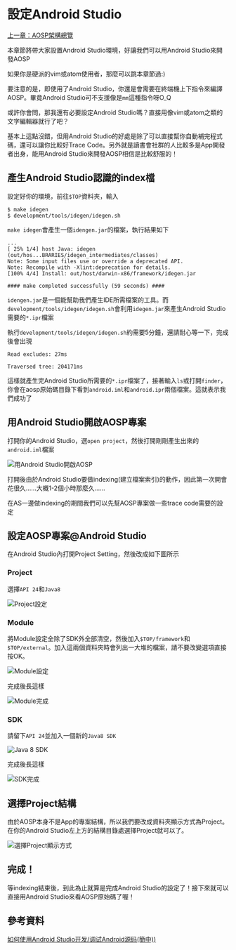 # 設定Android Studio

[上一章：AOSP架構總覽](/ch6_aosp_overview)

本章節將帶大家設置Android Studio環境，好讓我們可以用Android Studio來開發AOSP

如果你是硬派的vim或atom使用者，那麼可以跳本章節過:)

要注意的是，即使用了Android Studio，你還是會需要在終端機上下指令來編譯AOSP。畢竟Android Studio可不支援像是`mm`這種指令呀O_Q

或許你會問，那我還有必要設定Android Studio嗎？直接用像vim或atom之類的文字編輯器就行了吧？

基本上這點沒錯，但用Android Studio的好處是除了可以直接幫你自動補完程式碼，還可以讓你比較好Trace Code。另外就是讀書會社群的人比較多是App開發者出身，能用Android Studio來開發AOSP相信是比較舒服的！

## 產生Android Studio認識的index檔

設定好你的環境，前往`$TOP`資料夾，輸入

```shell
$ make idegen
$ development/tools/idegen/idegen.sh
```

`make idegen`會產生一個`idengen.jar`的檔案，執行結果如下

```shell
...
[ 25% 1/4] host Java: idegen (out/hos...BRARIES/idegen_intermediates/classes)
Note: Some input files use or override a deprecated API.
Note: Recompile with -Xlint:deprecation for details.
[100% 4/4] Install: out/host/darwin-x86/framework/idegen.jar

#### make completed successfully (59 seconds) ####
```

`idengen.jar`是一個能幫助我們產生IDE所需檔案的工具。而`development/tools/idegen/idegen.sh`會利用`idegen.jar`來產生Android Studio需要的`*.ipr`檔案

執行`development/tools/idegen/idegen.sh`約需要5分鐘，還請耐心等一下，完成後會出現

```shell
Read excludes: 27ms
   
Traversed tree: 204171ms

```

這樣就產生完Android Studio所需要的`*.ipr`檔案了，接著輸入`ls`或打開`finder`，你會在aosp原始碼目錄下看到`android.iml`和`android.ipr`兩個檔案。這就表示我們成功了

## 用Android Studio開啟AOSP專案

打開你的Android Studio，選`open project`，然後打開剛剛產生出來的`android.iml`檔案

![用Android Studio開啟AOSP](as_open_aosp.png)

打開後由於Android Studio要做indexing(建立檔案索引)的動作，因此第一次開會花很久……大概1-2個小時那麼久……

在AS一邊做indexing的期間我們可以先幫AOSP專案做一些trace code需要的設定

## 設定AOSP專案@Android Studio

在Android Studio內打開Project Setting，然後改成如下圖所示







### Project

選擇`API 24`和`Java8`

![Project設定](as_project_setting_project.png)

### Module

將Module設定全除了SDK外全部清空，然後加入`$TOP/framework`和`$TOP/external`。加入這兩個資料夾時會列出一大堆的檔案，請不要改變選項直接按OK。

![Module設定](as_project_setting_module.png)

完成後長這樣

![Module完成](as_project_setting_module_complete.png)

### SDK

請留下`API 24`並加入一個新的`Java8 SDK`

![Java 8 SDK](as_add_empty_java8.png)

完成後長這樣

![SDK完成](as_project_sdk.png)

## 選擇Project結構

由於AOSP本身不是App的專案結構，所以我們要改成資料夾顯示方式為Project。在你的Android Studio左上方的結構目錄處選擇Project就可以了。

![選擇Project顯示方式](as_select_structure_project.png)

## 完成！

等indexing結束後，到此為止就算是完成Android Studio的設定了！接下來就可以直接用Android Studio來看AOSP原始碼了喔！

## 參考資料

[如何使用Android Studio开发/调试Android源码(簡中))](http://www.cnblogs.com/Lefter/p/4176991.html)
